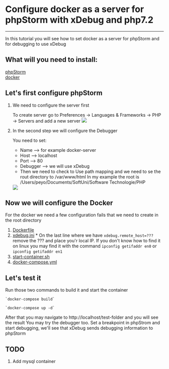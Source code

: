 # Configure docker as a server for phpStorm with xDebug and php7.2
---

In this tutorial you will see how to set docker as a server for phpStorm and for debugging to use xDebug

## What will you need to install:
  [phpStorm](https://www.jetbrains.com/phpstorm/)  
  [docker](https://www.docker.com/get-docker)
  
  
## Let's first configure phpStorm
  1.  We need to configure the server first 
  
      To create server go to Preferences -> Languages & Frameworks -> PHP -> Servers and add a new server
      <img src="https://image.ibb.co/jN2kh7/add_Server.png"/> 
      
      
  2.  In the second step we will configure the Debugger
  
      You need to set:
      * Name --> for example docker-server
      * Host --> localhost
      * Port --> 80
      * Debugger --> we will use xDebug
      * Then we need to check to Use path mapping and we need to se the rout directory to /var/www/html
      In my example the root is /Users/peyo/Documents/SoftUni/Software Technologie/PHP
      <img src="https://image.ibb.co/iDZ15S/server_Config.png" /> 
      
      
## Now we will configure the Docker
  For the docker we need a few configuration fails that we need to create in the root directory
  1. [Dockerfile](https://github.com/peyopeev0206/Configure-docker-as-a-server-for-phpStorm/blob/master/Dockerfile)
  2. [xdebug.ini](https://github.com/peyopeev0206/Configure-docker-as-a-server-for-phpStorm/blob/master/xdebug.ini)
    * On the last line where we have `xdebug.remote_host=???` remove the ??? and place you'r local IP. 
      If you don't know how to find it on linux you may find it with the command `ipconfig getifaddr en0` or `ipconfig getifaddr en1` 
  3. [start-container.sh](https://github.com/peyopeev0206/Configure-docker-as-a-server-for-phpStorm/blob/master/start-container.sh)
  4. [docker-compose.yml](https://github.com/peyopeev0206/Configure-docker-as-a-server-for-phpStorm/blob/master/docker-compose.yml)
  
  ## Let's test it 
  Run those two commands to build it and start the container 
  
    `docker-compose build`
    
    `docker-compose up -d`
    
  After that you may navigate to http://localhost/test-folder and you will see the result
  You may try the debugger too. Set a breakpoint in phpStrom and start debugging, we'll see that xDebug sends debugging information to phpStorm
    
  ## TODO
   1. Add mysql container

